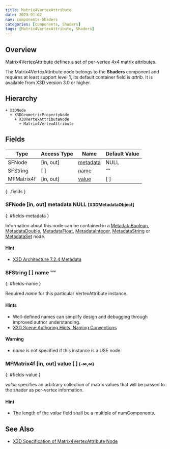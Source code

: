 ```yaml
---
title: Matrix4VertexAttribute
date: 2023-01-07
nav: components-Shaders
categories: [components, Shaders]
tags: [Matrix4VertexAttribute, Shaders]
---
```

<style>
.post h3 {
  word-spacing: 0.2em;
}
</style>

## Overview

Matrix4VertexAttribute defines a set of per-vertex 4x4 matrix attributes.

The Matrix4VertexAttribute node belongs to the **Shaders** component and requires at least support level **1,** its default container field is *attrib.* It is available from X3D version 3.0 or higher.

## Hierarchy

```
+ X3DNode
  + X3DGeometricPropertyNode
    + X3DVertexAttributeNode
      + Matrix4VertexAttribute
```

## Fields

| Type | Access Type | Name | Default Value |
| ---- | ----------- | ---- | ------------- |
| SFNode | [in, out] | [metadata](#fields-metadata) | NULL  |
| SFString | [ ] | [name](#fields-name) | "" |
| MFMatrix4f | [in, out] | [value](#fields-value) | [ ] |
{: .fields }

### SFNode [in, out] **metadata** NULL <small>[X3DMetadataObject]</small>
{: #fields-metadata }

Information about this node can be contained in a [MetadataBoolean](/x_ite/components/core/metadataboolean/), [MetadataDouble](/x_ite/components/core/metadatadouble/), [MetadataFloat](/x_ite/components/core/metadatafloat/), [MetadataInteger](/x_ite/components/core/metadatainteger/), [MetadataString](/x_ite/components/core/metadatastring/) or [MetadataSet](/x_ite/components/core/metadataset/) node.

#### Hint

- [X3D Architecture 7.2.4 Metadata](https://www.web3d.org/specifications/X3Dv4/ISO-IEC19775-1v4-IS/Part01/components/core.html#Metadata)

### SFString [ ] **name** ""
{: #fields-name }

Required *name* for this particular VertexAttribute instance.

#### Hints

- Well-defined names can simplify design and debugging through improved author understanding.
- [X3D Scene Authoring Hints, Naming Conventions](https://www.web3d.org/x3d/content/examples/X3dSceneAuthoringHints.html#NamingConventions)

#### Warning

- *name* is not specified if this instance is a USE node.

### MFMatrix4f [in, out] **value** [ ] <small>(-∞,∞)</small>
{: #fields-value }

*value* specifies an arbitrary collection of matrix values that will be passed to the shader as per-vertex information.

#### Hint

- The length of the *value* field shall be a multiple of numComponents.

## See Also

- [X3D Specification of Matrix4VertexAttribute Node](https://www.web3d.org/documents/specifications/19775-1/V4.0/Part01/components/shaders.html#Matrix4VertexAttribute)
